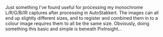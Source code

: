 Just something I've found useful for processing my monochrome L/R/G/B/IR captures after processing in AutoStakkert.  The images can all end up slightly different sizes, and to register and combined them in to a colour image requires them to all be the same size.  Obviously, doing something this basic and simple is beneath PixInsight...

